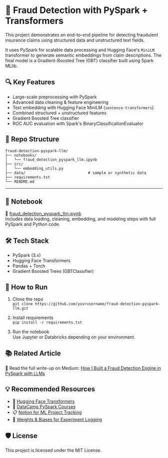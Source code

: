
# 🚨 Fraud Detection with PySpark + Transformers

This project demonstrates an end-to-end pipeline for detecting fraudulent insurance claims using structured data and unstructured text fields.

It uses PySpark for scalable data processing and Hugging Face's `MiniLM` transformer to generate semantic embeddings from claim descriptions. The final model is a Gradient-Boosted Tree (GBT) classifier built using Spark MLlib.

## 🔍 Key Features

- Large-scale preprocessing with PySpark
- Advanced data cleaning & feature engineering
- Text embedding with Hugging Face MiniLM (`sentence-transformers`)
- Combined structured + unstructured features
- Gradient Boosted Tree classifier
- ROC AUC evaluation with Spark's BinaryClassificationEvaluator

## 📁 Repo Structure

```
fraud-detection-pyspark-llm/
├── notebooks/
│   └── fraud_detection_pyspark_llm.ipynb
├── src/
│   └── embedding_utils.py           
├── data/                            # sample or synthetic data
├── requirements.txt
└── README.md
```

---

## 📓 Notebook

📘 [fraud_detection_pyspark_llm.ipynb](notebooks/fraud_detection_pyspark_llm.ipynb)  
Includes data loading, cleaning, embedding, and modeling steps with full PySpark and Python code.

## 🛠 Tech Stack

- PySpark (3.x)
- Hugging Face Transformers
- Pandas + Torch
- Gradient Boosted Trees (GBTClassifier)

## 🧪 How to Run

1. Clone the repo  
   `git clone https://github.com/yourusername/fraud-detection-pyspark-llm.git`

2. Install requirements  
   `pip install -r requirements.txt`

3. Run the notebook  
   Use Jupyter or Databricks depending on your environment.

## 📚 Related Article

📖 Read the full write-up on Medium: [How I Built a Fraud Detection Engine in PySpark with LLMs](#)

## 💡 Recommended Resources

- 🤖 [Hugging Face Transformers](https://huggingface.co/?ref=affiliate-id)
- 📘 [DataCamp PySpark Courses](https://datacamp.pxf.io/affiliate-id)
- 📋 [Notion for ML Project Tracking](https://notion.grsm.io/affiliate-id)
- 🧪 [Weights & Biases for Experiment Logging](https://wandb.ai/site?ref=affiliate-id)

## 🛡 License

This project is licensed under the MIT License.

